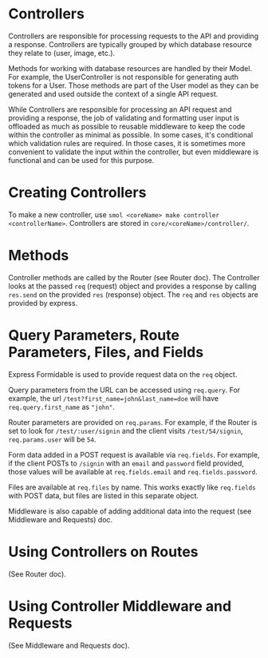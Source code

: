 # Controllers

Controllers are responsible for processing requests to the API and providing a response. Controllers are typically grouped by which database resource they relate to (user, image, etc.).

Methods for working with database resources are handled by their Model. For example, the UserController is not responsible for generating auth tokens for a User. Those methods are part of the User model as they can be generated and used outside the context of a single API request.

While Controllers are responsible for processing an API request and providing a response, the job of validating and formatting user input is offloaded as much as possible to reusable middleware to keep the code within the controller as minimal as possible. In some cases, it's conditional which validation rules are required. In those cases, it is sometimes more convenient to validate the input within the controller, but even middleware is functional and can be used for this purpose.

# Creating Controllers

To make a new controller, use `smol <coreName> make controller <controllerName>`. Controllers are stored in `core/<coreName>/controller/`.

# Methods

Controller methods are called by the Router (see Router doc). The Controller looks at the passed `req` (request) object and provides a response by calling `res.send` on the provided `res` (response) object. The `req` and `res` objects are provided by express.

# Query Parameters, Route Parameters, Files, and Fields

Express Formidable is used to provide request data on the `req` object.

Query parameters from the URL can be accessed using `req.query`. For example, the url `/test?first_name=john&last_name=doe` will have `req.query.first_name` as `"john"`.

Router parameters are provided on `req.params`. For example, if the Router is set to look for `/test/:user/signin` and the client visits `/test/54/signin`, `req.params.user` will be `54`.

Form data added in a POST request is available via `req.fields`. For example, if the client POSTs to `/signin` with an `email` and `password` field provided, those values will be available at `req.fields.email` and `req.fields.password`.

Files are available at `req.files` by name. This works exactly like `req.fields` with POST data, but files are listed in this separate object.

Middleware is also capable of adding additional data into the request (see Middleware and Requests) doc.

# Using Controllers on Routes

(See Router doc).

# Using Controller Middleware and Requests

(See Middleware and Requests doc).
